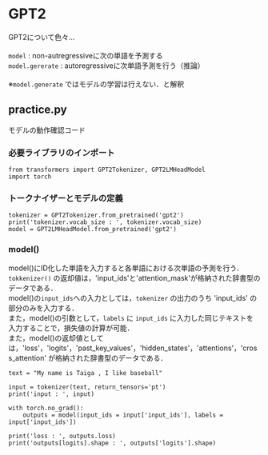 # GPT2
GPT2について色々...<br>
<br>
`model` : non-autregressiveに次の単語を予測する<br>
`model.gererate` : autoregressiveに次単語予測を行う（推論）<br>
<br>
※`model.generate` ではモデルの学習は行えない．と解釈<br>


## practice.py
モデルの動作確認コード
### 必要ライブラリのインポート
```
from transformers import GPT2Tokenizer, GPT2LMHeadModel
import torch
```
### トークナイザーとモデルの定義
```
tokenizer = GPT2Tokenizer.from_pretrained('gpt2')
print('tokenizer.vocab_size : ', tokenizer.vocab_size)
model = GPT2LMHeadModel.from_pretrained('gpt2')
```
### model()
model()にID化した単語を入力すると各単語における次単語の予測を行う．<br>
```tokkenizer()``` の返却値は，'input_ids'と'attention_mask'が格納された辞書型のデータである．<br>
model()の```input_ids```への入力としては，`tokenizer` の出力のうち 'input_ids' の部分のみを入力する．<br>
また，model()の引数として，```labels``` に ```input_ids``` に入力した同じテキストを入力することで，損失値の計算が可能．<br>
また，model()の返却値としては，'loss'，'logits'，'past_key_values'，'hidden_states'，'attentions'，'cross_attention' が格納された辞書型のデータである．

```
text = "My name is Taiga , I like baseball"

input = tokenizer(text, return_tensors='pt')
print('input : ', input)

with torch.no_grad():
    outputs = model(input_ids = input['input_ids'], labels = input['input_ids'])

print('loss : ', outputs.loss)
print('outputs[logits].shape : ', outputs['logits'].shape)
```
